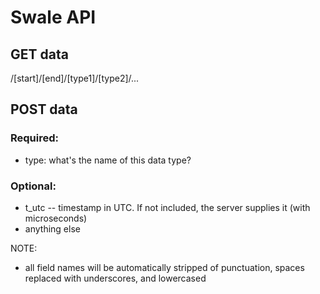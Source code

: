 # Swale API

## GET data
/[start]/[end]/[type1]/[type2]/...


## POST data

### Required:
- type: what's the name of this data type?


### Optional:
- t_utc -- timestamp in UTC. If not included, the server supplies it (with microseconds)
- anything else

NOTE:
- all field names will be automatically stripped of punctuation, spaces replaced with underscores, and lowercased